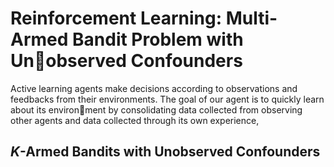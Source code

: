 # Reinforcement Learning: Multi-Armed Bandit Problem with Unobserved Confounders
Active learning agents make decisions according to observations and feedbacks from their environments. The goal of our agent is to quickly learn about its environment by consolidating data collected from observing other agents and data collected through its own experience,
## $K$-Armed Bandits with Unobserved Confounders
